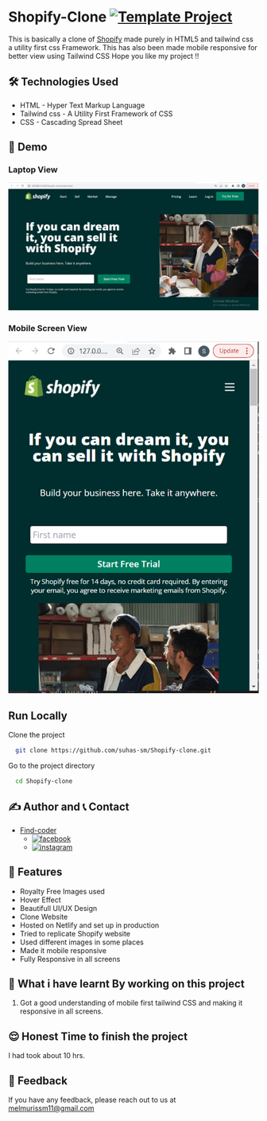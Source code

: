 # Shopify-Clone [![Template Project](https://img.shields.io/badge/Technologies%20-HTML%2FCSS-brightgreen)](http://www.gnu.org/licenses/agpl-3.0)

This is basically a clone of [Shopify](https://shopify.com/) made purely in HTML5 and tailwind css a utility first css Framework.
This has also been made mobile responsive for better view using Tailwind CSS
Hope you like my project !!

## 🛠 Technologies Used
  - HTML - Hyper Text Markup Language
  - Tailwind css - A Utility First Framework of CSS
  - CSS - Cascading Spread Sheet

## 🚩 Demo
### Laptop View
![page-img](./Demo1.PNG)

### Mobile Screen View
![responsive_screen-1](./responsive1.PNG)

## Run Locally

Clone the project

```bash
  git clone https://github.com/suhas-sm/Shopify-clone.git
```

Go to the project directory

```bash
  cd Shopify-clone
```
## ✍️ Author and 📞 Contact
- [Find-coder](https://www.findcoder.io/u/suhas_sm)
    - [![facebook](https://img.shields.io/badge/Facebook-0A66C2?style=for-the-badge&logo=facebook&logoColor=white)](https://www.facebook.com/suhas.melmuri)
    - [![instagram](https://img.shields.io/badge/Instagram-0A66C2?style=for-the-badge&logo=instagram&logoColor=white)](https://www.instagram.com/_suhas_sm/)

## 📝 Features

- Royalty Free Images used
- Hover Effect
- Beautifull UI/UX Design
- Clone Website
- Hosted on Netlify and set up in production
- Tried to replicate Shopify website
- Used different images in some places
- Made it mobile responsive
- Fully Responsive in all screens

## 🤔 What i have learnt By working on this project
1. Got a good understanding of mobile first tailwind CSS and making it responsive in all screens.

## 😌 Honest Time to finish the project

I had took about 10 hrs.

## 👀 Feedback
If you have any feedback, please reach out to us at melmurissm11@gmail.com

